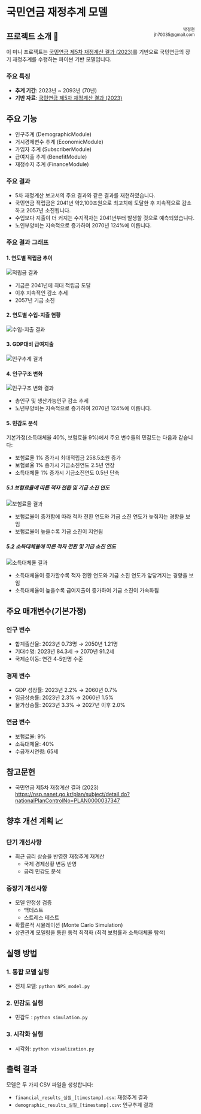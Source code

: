 # 국민연금 재정추계 모델 



<div style="float: right; font-size: 0.8em; text-align: right;">
박정현<br>
jh70035@gmail.com<br>

</div>


## 프로젝트 소개 🚀

이 미니 프로젝트는 [국민연금 제5차 재정계산 결과 (2023)](https://nsp.nanet.go.kr/plan/subject/detail.do?nationalPlanControlNo=PLAN0000037347)를 기반으로 국민연금의 장기 재정추계를 수행하는 파이썬 기반 모델입니다. 

### 주요 특징
- **추계 기간**: 2023년 ~ 2093년 (70년)
- **기반 자료**: [국민연금 제5차 재정계산 결과 (2023)](https://nsp.nanet.go.kr/plan/subject/detail.do?nationalPlanControlNo=PLAN0000037347)

## 주요 기능
- 인구추계 (DemographicModule)
- 거시경제변수 추계 (EconomicModule)
- 가입자 추계 (SubscriberModule)
- 급여지출 추계 (BenefitModule)
- 재정수지 추계 (FinanceModule)

### 주요 결과
- 5차 재정계산 보고서의 주요 결과와 같은 결과를 재현하였습니다. 
- 국민연금 적립금은 2041년 약2,100조원으로 최고치에 도달한 후 지속적으로 감소하고 2057년 소진됩니다.
- 수입보다 지출이 더 커지는 수지적자는 2041년부터 발생할 것으로 예측되었습니다. 
- 노인부양비는 지속적으로 증가하여 2070년 124%에 이릅니다. 


### 주요 결과 그래프

#### 1. 연도별 적립금 추이
![적립금 결과](./images/nps_reserve_fund.png)
- 기금은 2041년에 최대 적립금 도달
- 이후 지속적인 감소 추세
- 2057년 기금 소진

#### 2. 연도별 수입-지출 현황
![수입-지출 결과](./images/nps_revenue_expenditure.png)

#### 3. GDP대비 급여지출
![인구추계 결과](./images/nps_gdp_expenditure.png)


#### 4. 인구구조 변화
![인구구조 변화 결과](./images/nps_demographic_indicators.png)
- 총인구 및 생산가능인구 감소 추세
- 노년부양비는 지속적으로 증가하여 2070년 124%에 이릅니다.


#### 5. 민감도 분석
기본가정(소득대체율 40%, 보험료율 9%)에서 주요 변수들의 민감도는 다음과 같습니다:

- 보험료율 1% 증가시 최대적립금 258.5조원 증가
- 보험료율 1% 증가시 기금소진연도 2.5년 연장
- 소득대체율 1% 증가시 기금소진연도 0.5년 단축

##### 5.1 보험료율에 따른 적자 전환 및 기금 소진 연도
![보험료율 결과](./images/lineplot_deficit_depletion_by_contribution.png)
- 보험료율이 증가함에 따라 적자 전환 연도와 기금 소진 연도가 늦춰지는 경향을 보임
- 보험료율이 높을수록 기금 소진이 지연됨

##### 5.2 소득대체율에 따른 적자 전환 및 기금 소진 연도  
![소득대체율 결과](./images/lineplot_deficit_depletion_by_income_replacement.png)
- 소득대체율이 증가할수록 적자 전환 연도와 기금 소진 연도가 앞당겨지는 경향을 보임
- 소득대체율이 높을수록 급여지출이 증가하여 기금 소진이 가속화됨


## 주요 매개변수(기본가정)
### 인구 변수
- 합계출산율: 2023년 0.73명 → 2050년 1.21명
- 기대수명: 2023년 84.3세 → 2070년 91.2세
- 국제순이동: 연간 4-5만명 수준

### 경제 변수
- GDP 성장률: 2023년 2.2% → 2060년 0.7%
- 임금상승률: 2023년 2.3% → 2060년 1.5%
- 물가상승률: 2023년 3.3% → 2027년 이후 2.0%

### 연금 변수
- 보험료율: 9%
- 소득대체율: 40%
- 수급개시연령: 65세

## 참고문헌
- 국민연금 제5차 재정계산 결과 (2023)
https://nsp.nanet.go.kr/plan/subject/detail.do?nationalPlanControlNo=PLAN0000037347


## 향후 개선 계획 📈

### 단기 개선사항
- 최근 금리 상승을 반영한 재정추계 재계산
  - 국제 경제상황 변동 반영
  - 금리 민감도 분석

### 중장기 개선사항
- 모델 안정성 검증
  - 백테스트 
  - 스트레스 테스트
- 확률론적 시뮬레이션 (Monte Carlo Simulation)
- 상관관계 모델링을 통한 동적 최적화 (최적 보험률과 소득대체율 탐색)


## 실행 방법
### 1. 통합 모델 실행
- 전체 모델: `python NPS_model.py`
### 2. 민감도 실행
- 민감도 : `python simulation.py`

### 3. 시각화 실행
- 시각화: `python visualization.py`


## 출력 결과
모델은 두 가지 CSV 파일을 생성합니다:
- `financial_results_실질_[timestamp].csv`: 재정추계 결과
- `demographic_results_실질_[timestamp].csv`: 인구추계 결과